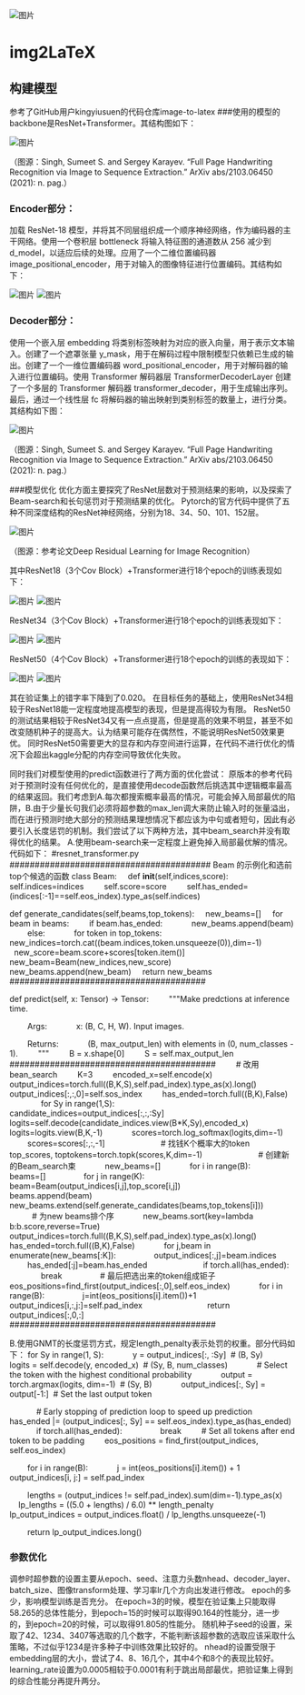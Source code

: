 ![图片](https://github.com/Justjustifyjudge/img2LaTeX/assets/117241737/5980e23c-9ac8-4275-98cc-2647db4b64dc)
# img2LaTeX
## 构建模型
参考了GitHub用户kingyiusuen的代码仓库image-to-latex
###使用的模型的backbone是ResNet+Transformer。其结构图如下：

![图片](https://github.com/Justjustifyjudge/img2LaTeX/assets/117241737/70fa91a9-6d44-4e62-883a-4b2244441047)

（图源：Singh, Sumeet S. and Sergey Karayev. “Full Page Handwriting Recognition via Image to Sequence Extraction.” ArXiv abs/2103.06450 (2021): n. pag.）

### Encoder部分：
加载 ResNet-18 模型，并将其不同层组织成一个顺序神经网络，作为编码器的主干网络。使用一个卷积层 bottleneck 将输入特征图的通道数从 256 减少到 d_model，以适应后续的处理。应用了一个二维位置编码器 image_positional_encoder，用于对输入的图像特征进行位置编码。其结构如下：

![图片](https://github.com/Justjustifyjudge/img2LaTeX/assets/117241737/717cba6c-9cef-412b-a327-c4e49d090cd6)
![图片](https://github.com/Justjustifyjudge/img2LaTeX/assets/117241737/ead52ca0-c5a4-46c8-8ed5-67707451bc40)

### Decoder部分：
使用一个嵌入层 embedding 将类别标签映射为对应的嵌入向量，用于表示文本输入。创建了一个遮罩张量 y_mask，用于在解码过程中限制模型只依赖已生成的输出。创建了一个一维位置编码器 word_positional_encoder，用于对解码器的输入进行位置编码。使用 Transformer 解码器层 TransformerDecoderLayer 创建了一个多层的 Transformer 解码器 transformer_decoder，用于生成输出序列。最后，通过一个线性层 fc 将解码器的输出映射到类别标签的数量上，进行分类。其结构如下图：

![图片](https://github.com/Justjustifyjudge/img2LaTeX/assets/117241737/d6a94c84-4882-4485-8f95-c44ccd5f8b74)

（图源：Singh, Sumeet S. and Sergey Karayev. “Full Page Handwriting Recognition via Image to Sequence Extraction.” ArXiv abs/2103.06450 (2021): n. pag.）

###模型优化
优化方面主要探究了ResNet层数对于预测结果的影响，以及探索了Beam-search和长句惩罚对于预测结果的优化。
Pytorch的官方代码中提供了五种不同深度结构的ResNet神经网络，分别为18、34、50、101、152层。

![图片](https://github.com/Justjustifyjudge/img2LaTeX/assets/117241737/a6cd2056-0a4f-4398-925d-a9d2043f6323)

（图源：参考论文Deep Residual Learning for Image Recognition）

其中ResNet18（3个Cov Block）+Transformer进行18个epoch的训练表现如下：

![图片](https://github.com/Justjustifyjudge/img2LaTeX/assets/117241737/5ad0c4f6-dfaa-4158-bdb7-4d4bb859c896)
![图片](https://github.com/Justjustifyjudge/img2LaTeX/assets/117241737/a1db2d19-c0a5-4449-8acb-32a43f34d327)

ResNet34（3个Cov Block）+Transformer进行18个epoch的训练表现如下：

![图片](https://github.com/Justjustifyjudge/img2LaTeX/assets/117241737/0a5da07a-b6c6-466a-ae66-61e9cf0eaaec)
![图片](https://github.com/Justjustifyjudge/img2LaTeX/assets/117241737/361260bb-112c-42e6-8536-0abc8f735d3a)

ResNet50（4个Cov Block）+Transformer进行18个epoch的训练的表现如下：

![图片](https://github.com/Justjustifyjudge/img2LaTeX/assets/117241737/8426667b-a0fa-4f91-9442-7140d9ca7a0d)
![图片](https://github.com/Justjustifyjudge/img2LaTeX/assets/117241737/a6da6c4a-e2ed-46a9-b934-e7cbb908500c)

其在验证集上的错字率下降到了0.020。
在目标任务的基础上，使用ResNet34相较于ResNet18能一定程度地提高模型的表现，但是提高得较为有限。
ResNet50的测试结果相较于ResNet34又有一点点提高，但是提高的效果不明显，甚至不如改变随机种子的提高大。认为结果可能存在偶然性，不能说明ResNet50效果更优。
同时ResNet50需要更大的显存和内存空间进行运算，在代码不进行优化的情况下会超出kaggle分配的内存空间导致优化失败。

同时我们对模型使用的predict函数进行了两方面的优化尝试：
原版本的参考代码对于预测时没有任何优化的，是直接使用decode函数然后挑选其中逻辑概率最高的结果返回。我们考虑到A.每次都搜索概率最高的情况，可能会掉入局部最优的陷阱，B.由于少量长句我们必须将超参数的max_len调大来防止输入时的张量溢出，而在进行预测时绝大部分的预测结果理想情况下都应该为中句或者短句，因此有必要引入长度惩罚的机制。我们尝试了以下两种方法，其中beam_search并没有取得优化的结果。
A.使用beam-search来一定程度上避免掉入局部最优解的情况。代码如下：
#resnet_transformer.py
######################################## Beam 的示例化和选前top个候选的函数
class Beam:
    def __init__(self,indices,score):
        self.indices=indices
        self.score=score
        self.has_ended=(indices[:-1]==self.eos_index).type_as(self.indices)

def generate_candidates(self,beams,top_tokens):
    new_beams=[]
    for beam in beams:
        if beam.has_ended:
            new_beams.append(beam)
        else:
            for token in top_tokens:
                new_indices=torch.cat((beam.indices,token.unsqueeze(0)),dim=-1)
                new_score=beam.score+scores[token.item()]
                new_beam=Beam(new_indices,new_score)
                new_beams.append(new_beam)
    return new_beams
#######################################

def predict(self, x: Tensor) -> Tensor:
        """Make predctions at inference time.

        Args:
            x: (B, C, H, W). Input images.

        Returns:
            (B, max_output_len) with elements in (0, num_classes - 1).
        """
        B = x.shape[0]
        S = self.max_output_len
        #########################################
        # 改用bean_search
        K=3
        encoded_x=self.encode(x)
        
        output_indices=torch.full((B,K,S),self.pad_index).type_as(x).long()
        output_indices[:,:,0]=self.sos_index
        has_ended=torch.full((B,K),False)
        
        for Sy in range(1,S):
            candidate_indices=output_indices[:,:,:Sy]
            logits=self.decode(candidate_indices.view(B*K,Sy),encoded_x)
            logits=logits.view(B,K,-1)
            scores=torch.log_softmax(logits,dim=-1)
            scores=scores[:,:,-1]
            
            # 找钱K个概率大的token
            top_scores, toptokens=torch.topk(scores,K,dim=-1)
            
            # 创建新的Beam_search束
            new_beams=[]
            for i in range(B):
                beams=[]
                for j in range(K):
                    beam=Beam(output_indices[i,j],top_score[i,j])
                    beams.append(beam)
                new_beams.extend(self.generate_candidates(beams,top_tokens[i]))
            
            # 为new beams排个序
            new_beams.sort(key=lambda b:b.score,reverse=True)
            
            output_indices=torch.full((B,K,S),self.pad_index).type_as(x).long()
            has_ended=torch.full((B,K),False)
            for j,beam in enumerate(new_beams[:K]):
                output_indices[:,j]=beam.indices
                has_ended[:j]=beam.has_ended
            
            if torch.all(has_ended):
                break
        
        # 最后把选出来的token组成钜子
            eos_positions=find_first(output_indices[:,0],self.eos_index)
            for i in range(B):
                j=int(eos_positions[i].item())+1
                output_indices[i,:,j:]=self.pad_index
                
            return output_indices[:,0,:]
        
        #########################################

B.使用GNMT的长度惩罚方式，规定length_penalty表示处罚的权重。部分代码如下：
for Sy in range(1, S):
            y = output_indices[:, :Sy]  # (B, Sy)
            logits = self.decode(y, encoded_x)  # (Sy, B, num_classes)
            # Select the token with the highest conditional probability
            output = torch.argmax(logits, dim=-1)  # (Sy, B)
            output_indices[:, Sy] = output[-1:]  # Set the last output token

            # Early stopping of prediction loop to speed up prediction
            has_ended |= (output_indices[:, Sy] == self.eos_index).type_as(has_ended)
            if torch.all(has_ended):
                break
        # Set all tokens after end token to be padding
        eos_positions = find_first(output_indices, self.eos_index)

        for i in range(B):
            j = int(eos_positions[i].item()) + 1
            output_indices[i, j:] = self.pad_index

        lengths = (output_indices != self.pad_index).sum(dim=-1).type_as(x)
        lp_lengths = ((5.0 + lengths) / 6.0) ** length_penalty
        lp_output_indices = output_indices.float() / lp_lengths.unsqueeze(-1)

        return lp_output_indices.long()

### 参数优化
调参时超参数的设置主要从epoch、seed、注意力头数nhead、decoder_layer、batch_size、图像transform处理、学习率lr几个方向出发进行修改。
epoch的多少，影响模型训练是否充分。
在epoch=3的时候，模型在验证集上只能取得58.265的总体性能分，到epoch=15的时候可以取得90.164的性能分，进一步的，到epoch=20的时候，可以取得91.805的性能分。
随机种子seed的设置，采取了42、1234、3407等选取的几个数字，不能判断该超参数的选取应该采取什么策略，不过似乎1234是许多种子中训练效果比较好的。
nhead的设置受限于embedding层的大小，尝试了4、8、16几个，其中4个和8个的表现比较好。
learning_rate设置为0.0005相较于0.0001有利于跳出局部最优，把验证集上得到的综合性能分再提升两分。

